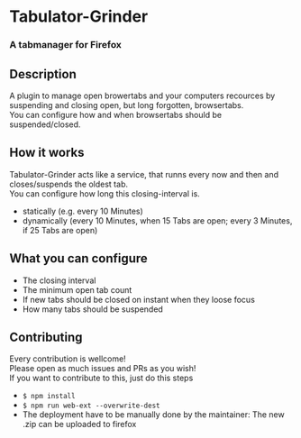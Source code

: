 # Tabulator-Grinder
### A tabmanager for Firefox

## Description
A plugin to manage open browertabs and your computers recources by suspending and closing open, but long forgotten, browsertabs.  
You can configure how and when browsertabs should be suspended/closed.

## How it works
Tabulator-Grinder acts like a service, that runns every now and then and closes/suspends the oldest tab.  
You can configure how long this closing-interval is.
- statically (e.g. every 10 Minutes)
- dynamically (every 10 Minutes, when 15 Tabs are open; every 3 Minutes, if 25 Tabs are open)

## What you can configure
- The closing interval
- The minimum open tab count
- If new tabs should be closed on instant when they loose focus
- How many tabs should be suspended

## Contributing
Every contribution is wellcome!  
Please open as much issues and PRs as you wish!  
If you want to contribute to this, just do this steps
* `$ npm install`
* `$ npm run web-ext --overwrite-dest`
* The deployment have to be manually done by the maintainer: The new .zip can be uploaded to firefox
